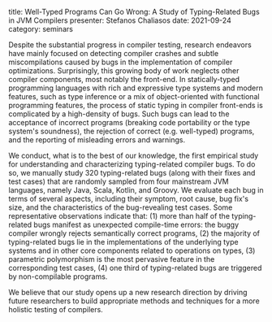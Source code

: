 title: Well-Typed Programs Can Go Wrong: A Study of Typing-Related Bugs in JVM Compilers
presenter: Stefanos Chaliasos
date: 2021-09-24
category: seminars


Despite the substantial progress
in compiler testing,
research endeavors
have mainly focused on
detecting compiler crashes
and subtle miscompilations caused by bugs in
the implementation of compiler optimizations.
Surprisingly,
this growing body of work neglects
other compiler components,
most notably
the front-end.
In statically-typed programming languages
with rich and expressive type systems
and modern features,
such as type inference or
a mix of object-oriented with functional programming features,
the process of static typing in compiler front-ends
is complicated by a high-density of bugs.
Such bugs can lead to
the acceptance of incorrect programs
(breaking code portability or the type system's soundness),
the rejection of correct (e.g. well-typed) programs, and
the reporting of misleading errors and warnings.

We conduct,
what is to the best of our knowledge,
the first empirical study
for understanding and characterizing
typing-related compiler bugs.
To do so,
we manually study 320 typing-related bugs
(along with their fixes and test cases)
that are randomly sampled
from four mainstream JVM languages,
namely Java,
Scala,
Kotlin,
and Groovy.
We evaluate each bug in terms of several aspects,
including their symptom,
root cause,
bug fix's size,
and the characteristics
of the bug-revealing test cases.
Some representative observations
indicate that:
(1) more than half of
the typing-related bugs
manifest as unexpected compile-time errors:
the buggy compiler wrongly rejects
semantically correct programs,
(2) the majority of typing-related bugs
lie in the implementations
of the underlying type systems
and in other core components related to
operations on types,
(3) parametric polymorphism is the
most pervasive feature
in the corresponding test cases,
(4) one third of typing-related bugs
are triggered by non-compilable programs.

We believe that our study opens up
a new research direction by
driving future researchers to build
appropriate methods and techniques
for a more holistic testing of compilers.
